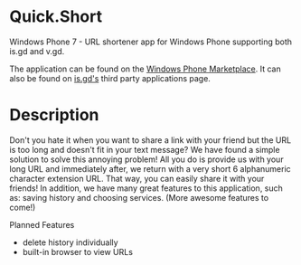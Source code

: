 Quick.Short
========================

Windows Phone 7 - URL shortener app for Windows Phone supporting both is.gd and v.gd.

The application can be found on the <a href="http://is.gd/software.php">Windows Phone Marketplace</a>. It can also be found on <a href="http://is.gd/software.php"> is.gd's</a> third party applications page.

<h1>Description</h1>

Don't you hate it when you want to share a link with your friend but the URL is too long and doesn't fit in your text message? We have found a simple solution to solve this annoying problem! All you do is provide us with your long URL and immediately after, we return with a very short 6 alphanumeric character extension URL. That way, you can easily share it with your friends! In addition, we have many great features to this application, such as: saving history and choosing services. (More awesome features to come!)

Planned Features
- delete history individually
- built-in browser to view URLs
